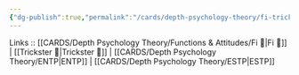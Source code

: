 ```yaml
---
{"dg-publish":true,"permalink":"/cards/depth-psychology-theory/fi-trickster/","created":"2023-01-05T12:02:42.300+01:00","updated":"2023-04-08T11:27:12.339+02:00"}
---
```


Links :: [[CARDS/Depth Psychology Theory/Functions & Attitudes/Fi 🔱\|Fi 🔱]] | [[Trickster 🤡\|Trickster 🤡]] | [[CARDS/Depth Psychology Theory/ENTP\|ENTP]] | [[CARDS/Depth Psychology Theory/ESTP\|ESTP]]